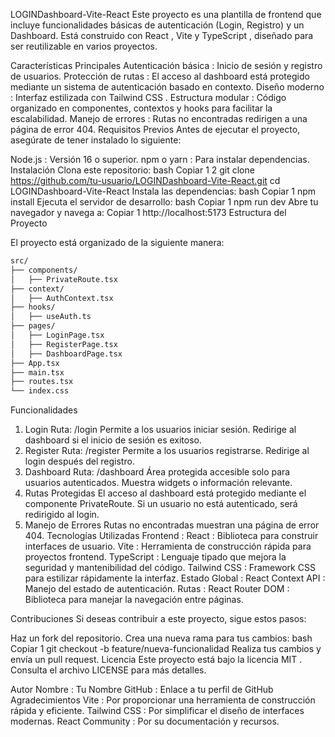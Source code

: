 


LOGINDashboard-Vite-React
Este proyecto es una plantilla de frontend que incluye funcionalidades básicas de autenticación (Login, Registro) y un Dashboard. Está construido con React , Vite y TypeScript , diseñado para ser reutilizable en varios proyectos.

Características Principales
Autenticación básica : Inicio de sesión y registro de usuarios.
Protección de rutas : El acceso al dashboard está protegido mediante un sistema de autenticación basado en contexto.
Diseño moderno : Interfaz estilizada con Tailwind CSS .
Estructura modular : Código organizado en componentes, contextos y hooks para facilitar la escalabilidad.
Manejo de errores : Rutas no encontradas redirigen a una página de error 404.
Requisitos Previos
Antes de ejecutar el proyecto, asegúrate de tener instalado lo siguiente:

Node.js : Versión 16 o superior.
npm o yarn : Para instalar dependencias.
Instalación
Clona este repositorio:
bash
Copiar
1
2
git clone https://github.com/tu-usuario/LOGINDashboard-Vite-React.git
cd LOGINDashboard-Vite-React
Instala las dependencias:
bash
Copiar
1
npm install
Ejecuta el servidor de desarrollo:
bash
Copiar
1
npm run dev
Abre tu navegador y navega a:
Copiar
1
http://localhost:5173
Estructura del Proyecto

El proyecto está organizado de la siguiente manera:
```bash
src/
├── components/
│   ├── PrivateRoute.tsx
├── context/
│   ├── AuthContext.tsx
├── hooks/
│   ├── useAuth.ts
├── pages/
│   ├── LoginPage.tsx
│   ├── RegisterPage.tsx
│   ├── DashboardPage.tsx
├── App.tsx
├── main.tsx
├── routes.tsx
└── index.css
```

Funcionalidades
1. Login
Ruta: /login
Permite a los usuarios iniciar sesión.
Redirige al dashboard si el inicio de sesión es exitoso.
2. Register
Ruta: /register
Permite a los usuarios registrarse.
Redirige al login después del registro.
3. Dashboard
Ruta: /dashboard
Área protegida accesible solo para usuarios autenticados.
Muestra widgets o información relevante.
4. Rutas Protegidas
El acceso al dashboard está protegido mediante el componente PrivateRoute.
Si un usuario no está autenticado, será redirigido al login.
5. Manejo de Errores
Rutas no encontradas muestran una página de error 404.
Tecnologías Utilizadas
Frontend :
React : Biblioteca para construir interfaces de usuario.
Vite : Herramienta de construcción rápida para proyectos frontend.
TypeScript : Lenguaje tipado que mejora la seguridad y mantenibilidad del código.
Tailwind CSS : Framework CSS para estilizar rápidamente la interfaz.
Estado Global :
React Context API : Manejo del estado de autenticación.
Rutas :
React Router DOM : Biblioteca para manejar la navegación entre páginas.

Contribuciones
Si deseas contribuir a este proyecto, sigue estos pasos:

Haz un fork del repositorio.
Crea una nueva rama para tus cambios:
bash
Copiar
1
git checkout -b feature/nueva-funcionalidad
Realiza tus cambios y envía un pull request.
Licencia
Este proyecto está bajo la licencia MIT . Consulta el archivo LICENSE para más detalles.

Autor
Nombre : Tu Nombre
GitHub : Enlace a tu perfil de GitHub
Agradecimientos
Vite : Por proporcionar una herramienta de construcción rápida y eficiente.
Tailwind CSS : Por simplificar el diseño de interfaces modernas.
React Community : Por su documentación y recursos.